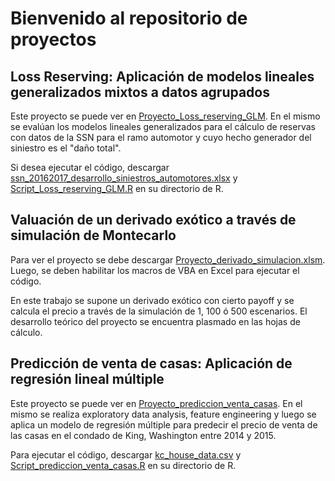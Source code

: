 # Bienvenido al repositorio de proyectos
## Loss Reserving: Aplicación de modelos lineales generalizados mixtos a datos agrupados

Este proyecto se puede ver en [Proyecto_Loss_reserving_GLM](https://github.com/augustod-prieto/proyectos/blob/30f89c588d784c078b9053bd49789b8f22d48e9a/Proyecto_Loss_reserving_GLM.pdf).
En el mismo se evalúan los modelos lineales generalizados para el cálculo de reservas con datos de la SSN para el ramo automotor y cuyo hecho generador del siniestro es el "daño total". 

Si desea ejecutar el código, descargar [ssn_20162017_desarrollo_siniestros_automotores.xlsx](https://github.com/augustod-prieto/proyectos/blob/30f89c588d784c078b9053bd49789b8f22d48e9a/ssn_20162017_desarrollo_siniestros_automotores.xlsx) y [Script_Loss_reserving_GLM.R](https://github.com/augustod-prieto/proyectos/blob/30f89c588d784c078b9053bd49789b8f22d48e9a/Script_Loss_reserving_GLM.R) en su directorio de R.

## Valuación de un derivado exótico a través de simulación de Montecarlo

Para ver el proyecto se debe descargar [Proyecto_derivado_simulacion.xlsm](https://github.com/augustod-prieto/proyectos/blob/30f89c588d784c078b9053bd49789b8f22d48e9a/Proyecto_derivado_simulacion.xlsm). Luego, se deben habilitar los macros de VBA en Excel para ejecutar el código.

En este trabajo se supone un derivado exótico con cierto payoff y se calcula el precio a través de la simulación de 1, 100 ó 500 escenarios. El desarrollo teórico del proyecto se encuentra plasmado en las hojas de cálculo.

## Predicción de venta de casas: Aplicación de regresión lineal múltiple

Este proyecto se puede ver en [Proyecto_prediccion_venta_casas](https://github.com/augustod-prieto/proyectos/blob/30f89c588d784c078b9053bd49789b8f22d48e9a/Proyecto_prediccion_venta_casas.pdf). En el mismo se realiza exploratory data analysis, feature engineering
y luego se aplica un modelo de regresión múltiple para predecir el precio de venta de las casas en el condado de King, Washington entre 2014 y 2015.

Para ejecutar el código, descargar [kc_house_data.csv](https://github.com/augustod-prieto/proyectos/blob/30f89c588d784c078b9053bd49789b8f22d48e9a/kc_house_data.csv) y [Script_prediccion_venta_casas.R](https://github.com/augustod-prieto/proyectos/blob/30f89c588d784c078b9053bd49789b8f22d48e9a/Script_prediccion_venta_casas.R) en su directorio de R.
